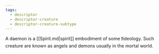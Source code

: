 ```yaml
---
tags:
  - descriptor
  - descriptor-creature
  - descriptor-creature-subtype
---
```

A daemon is a [[Spirit.md|spirit]] embodiment of some ❗ideology. Such creature are known as angels and demons usually in the mortal world.